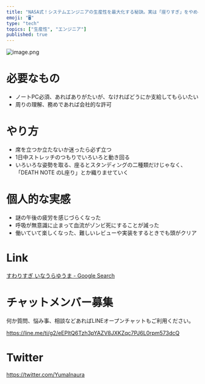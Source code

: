```yaml
---
title: "NASA式！システムエンジニアの生産性を最大化する秘訣。実は「座りすぎ」をやめるだけで良いのでは？"
emoji: "🖥"
type: "tech"
topics: ["生産性", "エンジニア"]
published: true
---
```


![image.png](https://qiita-image-store.s3.amazonaws.com/0/89618/557104fc-4f61-642f-fbcd-631de2f04eb2.png)

# 必要なもの

- ノートPC必須、あればありがたいが、なければどうにか支給してもらいたい
- 周りの理解、務めであれば会社的な許可

# やり方

- 席を立つか立たないか迷ったら必ず立つ
- 1日中ストレッチのつもりでいろいろと動き回る
- いろいろな姿勢を取る、座るとスタンディングの二種類だけじゃなく、「DEATH NOTE のL座り」とか織りませていく

# 個人的な実感

- 謎の午後の疲労を感じづらくなった
- 呼吸が無意識に止まって血流がゾンビ死にすることが減った
- 働いていて楽しくなった、難しいレビューや実装をするときでも頭がクリア

# Link

[すわりすぎ いなうらゆうま - Google Search](https://www.google.com/search?ei=0lscXI_ME8PQ8wX195og&q=%E3%81%99%E3%82%8F%E3%82%8A%E3%81%99%E3%81%8E+%E3%81%84%E3%81%AA%E3%81%86%E3%82%89%E3%82%86%E3%81%86%E3%81%BE&oq=%E3%81%99%E3%82%8F%E3%82%8A%E3%81%99%E3%81%8E+%E3%81%84%E3%81%AA%E3%81%86%E3%82%89%E3%82%86%E3%81%86%E3%81%BE&gs_l=psy-ab.3..0i71.4104.4104..4245...0.0..0.0.0.......0....1..gws-wiz.bvfEnoth0qg)








<!-- Update From Qiita API -->

# チャットメンバー募集


何か質問、悩み事、相談などあればLINEオープンチャットもご利用ください。

https://line.me/ti/g2/eEPltQ6Tzh3pYAZV8JXKZqc7PJ6L0rpm573dcQ





# Twitter


https://twitter.com/YumaInaura


<!-- Update From Qiita API -->


